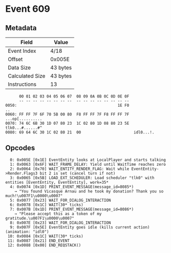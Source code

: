 # Event 609

## Metadata

| Field           | Value    |
|-----------------|----------|
| Event Index     | 4/18     |
| Offset          | 0x005E   |
| Data Size       | 43 bytes |
| Calculated Size | 43 bytes |
| Instructions    | 13       |

```
      00 01 02 03 04 05 06 07  08 09 0A 0B 0C 0D 0E 0F
      -- -- -- -- -- -- -- --  -- -- -- -- -- -- -- --
0050:                                            1E F0                ..
0060: FF FF 7F 6F 70 5B 00 80  F8 FF FF 7F F8 FF FF 7F  ...op[..........
0070: 74 6C 6B 30 1D 07 80 23  1C 02 80 1D 08 80 23 5E  tlk0...#......#^
0080: 69 64 6C 30 1C 02 80 21  00                       idl0...!.       
```

## Opcodes

```
  0: 0x005E [0x1E] EventEntity looks at LocalPlayer and starts talking
  1: 0x0063 [0x6F] WAIT_FRAME_DELAY: Yield until WaitTime reaches zero
  2: 0x0064 [0x70] WAIT_ENTITY_RENDER_FLAG: Wait while EventEntity->Render.Flags3 bit 2 is set (cancel turn if not)
  3: 0x0065 [0x5B] LOAD_EXT_SCHEDULER: Load scheduler "tlk0" with entities [EventEntity, EventEntity], work=35*
  4: 0x0074 [0x1D] PRINT_EVENT_MESSAGE(message_id=8085*)
    → "You found Vicasque Arnau and he took my donation? Thank you so much!\u007F1\u0000\u0007"
  5: 0x0077 [0x23] WAIT_FOR_DIALOG_INTERACTION
  6: 0x0078 [0x1C] WAIT(30* ticks)
  7: 0x007B [0x1D] PRINT_EVENT_MESSAGE(message_id=8086*)
    → "Please accept this as a token of my gratitude.\u007F1\u0000\u0007"
  8: 0x007E [0x23] WAIT_FOR_DIALOG_INTERACTION
  9: 0x007F [0x5E] EventEntity goes idle (kills current action) (animation: "idl0")
 10: 0x0084 [0x1C] WAIT(30* ticks)
 11: 0x0087 [0x21] END_EVENT
 12: 0x0088 [0x00] END_REQSTACK()
```
